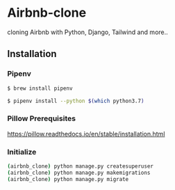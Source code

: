 # Airbnb-clone

cloning Airbnb with Python, Django, Tailwind and more..

## Installation

### Pipenv

```bash
$ brew install pipenv
```

```bash
$ pipenv install --python $(which python3.7)
```

### Pillow Prerequisites

https://pillow.readthedocs.io/en/stable/installation.html

### Initialize

```bash
(airbnb_clone) python manage.py createsuperuser
(airbnb_clone) python manage.py makemigrations
(airbnb_clone) python manage.py migrate
```
